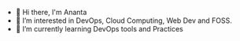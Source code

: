 - 👋 Hi there, I'm Ananta
- 👀 I’m interested in DevOps, Cloud Computing, Web Dev and FOSS.
- 🌱 I’m currently learning DevOps tools and Practices
<!---- 💞️ I’m looking to collaborate on ...
- 📫 How to reach me ...--->

<!---
anantakumarghosh/anantakumarghosh is a ✨ special ✨ repository because its `README.md` (this file) appears on your GitHub profile.
You can click the Preview link to take a look at your changes.
--->
